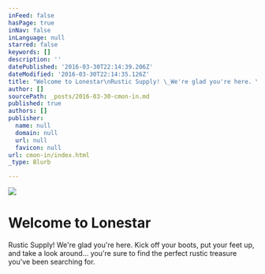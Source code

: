 ```yaml
---
inFeed: false
hasPage: true
inNav: false
inLanguage: null
starred: false
keywords: []
description: ''
datePublished: '2016-03-30T22:14:39.206Z'
dateModified: '2016-03-30T22:14:35.126Z'
title: "Welcome to Lonestar\nRustic Supply! \_We're glad you're here. \_Kick off your boots, put\nyour feet up, and take a look around... you're sure to find the perfect rustic\ntreasure you've been searching for.\_"
author: []
sourcePath: _posts/2016-03-30-cmon-in.md
published: true
authors: []
publisher:
  name: null
  domain: null
  url: null
  favicon: null
url: cmon-in/index.html
_type: Blurb

---
```

![](https://the-grid-user-content.s3-us-west-2.amazonaws.com/cc7c90ca-a884-4280-a8ef-7497481d6d0b.jpg)

# Welcome to Lonestar
Rustic Supply!  We're glad you're here.  Kick off your boots, put
your feet up, and take a look around... you're sure to find the perfect rustic
treasure you've been searching for.